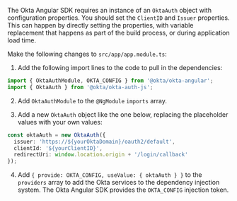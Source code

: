 The Okta Angular SDK requires an instance of an `OktaAuth` object with configuration properties. You should set the `ClientID` and `Issuer` properties. This can happen by directly setting the properties, with variable replacement that happens as part of the build process, or during application load time.

Make the following changes to `src/app/app.module.ts`:

1. Add the following import lines to the code to pull in the dependencies:

```ts
import { OktaAuthModule, OKTA_CONFIG } from '@okta/okta-angular';
import { OktaAuth } from '@okta/okta-auth-js';
```

2. Add `OktaAuthModule` to the `@NgModule` `imports` array.

3. Add a new `OktaAuth` object like the one below, replacing the placeholder values with your own values:

```ts
const oktaAuth = new OktaAuth({
  issuer: 'https://${yourOktaDomain}/oauth2/default',
  clientId: '${yourClientID}',
  redirectUri: window.location.origin + '/login/callback'
});
```

4. Add `{ provide: OKTA_CONFIG, useValue: { oktaAuth } }` to the `providers` array to add the Okta services to the dependency injection system. The Okta Angular SDK provides the `OKTA_CONFIG` injection token.
